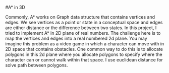#A* in 3D

Commonly, A* works on Graph data structure that contains vertices and edges. We see vertices as a point or state in a conceptual space and edges are either distance or the difference between two states. In this project, I tried to implement A* in 2D plane of real numbers. The challenge here is to map the vertices and edges into a real numbered 2d plane. You may imagine this problem as a video game in which a character can move with in 2D space that contains obstacles. One common way to do this is to allocate polygons in this 2d plane where you allocate polygons to specify where the character can or cannot walk within that space. I use euclidean distance for solve path between polygons. 